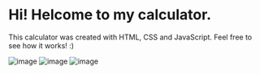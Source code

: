 # Hi! Helcome to my calculator.

<p>This calculator was created with HTML, CSS and JavaScript.
Feel free to see how it works! :)</p>

![image](https://github.com/devmgdp/Calculator/assets/89532007/5624e940-cac4-4ae1-a2ac-9c60d785e29d)
![image](https://github.com/devmgdp/Calculator/assets/89532007/d2bf740e-c9a8-435a-9609-565de0912a4a)
![image](https://github.com/devmgdp/Calculator/assets/89532007/173d9b37-4957-4f9b-b110-64c9ed699db8)
